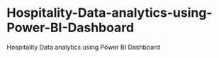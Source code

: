 # Hospitality-Data-analytics-using-Power-BI-Dashboard
Hospitality Data analytics using Power BI Dashboard
